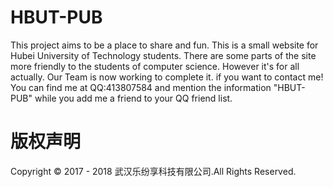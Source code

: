 # HBUT-PUB

This project aims to be a place to share and fun.
This is a small website for Hubei University of Technology students.
There are some parts of the site more friendly to the students of computer science.
However it's for all actually.
Our Team is now working to complete it.
if you want to contact me! You can find me at QQ:413807584 and mention the information "HBUT-PUB"
while you add me a friend to your QQ friend list.

# 版权声明
Copyright © 2017 - 2018 武汉乐纷享科技有限公司.All Rights Reserved.


